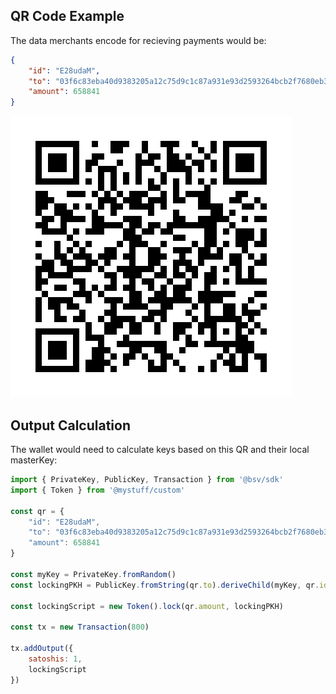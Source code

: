 ## QR Code Example

The data merchants encode for recieving payments would be:
```json
{ 
    "id": "E28udaM", 
    "to": "03f6c83eba40d9383205a12c75d9c1c87a931e93d2593264bcb2f7680eb32a1fbd", 
    "amount": 658841 
}
```

![qr](./payment_qr_code.png)

## Output Calculation

The wallet would need to calculate keys based on this QR and their local masterKey:

```javascript
import { PrivateKey, PublicKey, Transaction } from '@bsv/sdk'
import { Token } from '@mystuff/custom'

const qr = { 
    "id": "E28udaM", 
    "to": "03f6c83eba40d9383205a12c75d9c1c87a931e93d2593264bcb2f7680eb32a1fbd", 
    "amount": 658841 
}

const myKey = PrivateKey.fromRandom()
const lockingPKH = PublicKey.fromString(qr.to).deriveChild(myKey, qr.id).toHash()

const lockingScript = new Token().lock(qr.amount, lockingPKH)

const tx = new Transaction(800)

tx.addOutput({
    satoshis: 1,
    lockingScript
})
```